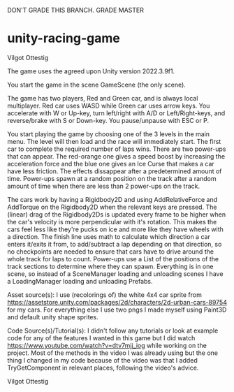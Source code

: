 DON'T GRADE THIS BRANCH. GRADE MASTER






# unity-racing-game
Vilgot Ottestig

The game uses the agreed upon Unity version 2022.3.9f1.

You start the game in the scene GameScene (the only scene).

The game has two players, Red and Green car, and is always local multiplayer. Red car uses WASD while Green car uses arrow keys. You accelerate with W or Up-key, turn left/right with A/D or Left/Right-keys, and reverse/brake with S or Down-key. You pause/unpause with ESC or P.

You start playing the game by choosing one of the 3 levels in the main menu. The level will then load and the race will immediately start. The first car to complete the required number of laps wins. There are two power-ups that can appear. The red-orange one gives a speed boost by increasing the acceleration force and the blue one gives an Ice Curse that makes a car have less friction. The effects dissappear after a predetermined amount of time. Power-ups spawn at a random position on the track after a random amount of time when there are less than 2 power-ups on the track.

The cars work by having a Rigidbody2D and using AddRelativeForce and AddTorque on the Rigidbody2D when the relevant keys are pressed. The (linear) drag of the Rigidbody2Ds is updated every frame to be higher when the car's velocity is more perpendicular with it's rotation. This makes the cars feel less like they're pucks on ice and more like they have wheels with a direction. The finish line uses math to calculate which direction a car enters it/exits it from, to add/subtract a lap depending on that direction, so no checkpoints are needed to ensure that cars have to drive around the whole track for laps to count. Power-ups use a List of the positions of the track sections to determine where they can spawn. Everything is in one scene, so instead of a SceneManager loading and unloading scenes I have a LoadingManager loading and unloading Prefabs.
  
Asset source(s):
I use (recolorings of) the white 4x4 car sprite from https://assetstore.unity.com/packages/2d/characters/2d-urban-cars-89754 for my cars. For everything else I use two pngs I made myself using Paint3D and default unity shape sprites.

Code Source(s)/Tutorial(s):
I didn't follow any tutorials or look at example code for any of the features I wanted in this game but I did watch https://www.youtube.com/watch?v=dtv7mjj_iog while working on the project. Most of the methods in the video I was already using but the one thing I changed in my code because of the video was that I added TryGetComponent in relevant places, following the video's advice.

Vilgot Ottestig